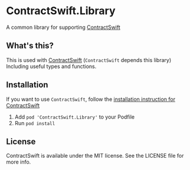 # ContractSwift.Library  
A common library for supporting [ContractSwift](https://github.com/daisuke310vvv/ContractSwift)  

## What's this?  
This is used with [ContractSwift](https://github.com/daisuke310vvv/ContractSwift) (`ContractSwift` depends this library)  
Including useful types and functions.  

## Installation  
If you want to use `ContractSwift`, follow the [installation instruction for ContractSwift](https://github.com/daisuke310vvv/ContractSwift)  

1. Add `pod 'ContractSwift.Library'` to your Podfile  
2. Run `pod install`

## License
ContractSwift is available under the MIT license. See the LICENSE file for more info.